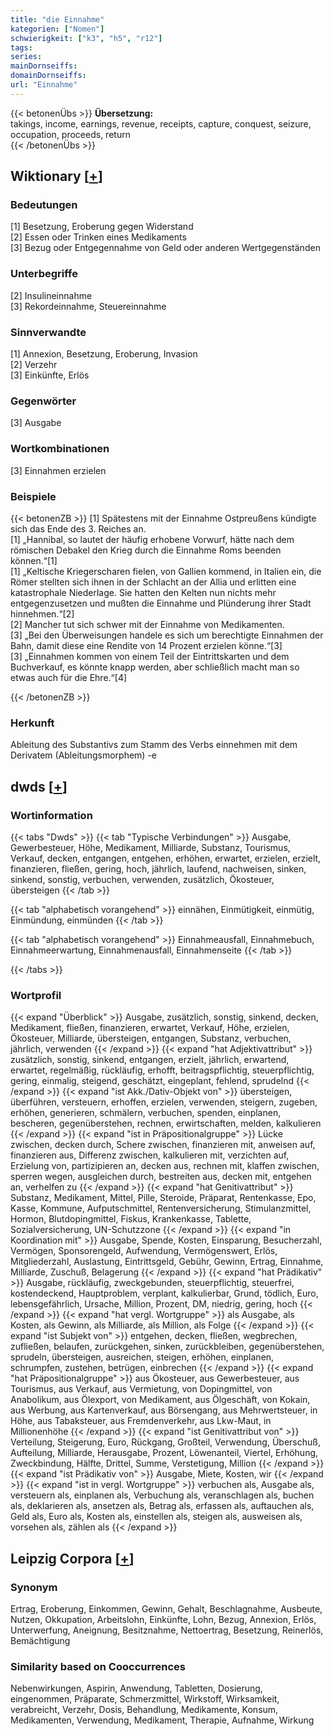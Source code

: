 ```yaml
---
title: "die Einnahme"
kategorien: ["Nomen"]
schwierigkeit: ["k3", "h5", "r12"]
tags:
series:
mainDornseiffs:
domainDornseiffs:
url: "Einnahme"
---
```


{{< betonenÜbs >}}
**Übersetzung:**  
takings, income, earnings, revenue, receipts, capture, conquest, seizure, occupation, proceeds, return  
{{< /betonenÜbs >}}

## Wiktionary [[+](https://de.wiktionary.org/wiki/Einnahme)]

### Bedeutungen
[1] Besetzung, Eroberung gegen Widerstand  
[2] Essen oder Trinken eines Medikaments  
[3] Bezug oder Entgegennahme von Geld oder anderen Wertgegenständen  

### Unterbegriffe
[2] Insulineinnahme  
[3] Rekordeinnahme, Steuereinnahme  

### Sinnverwandte
[1] Annexion, Besetzung, Eroberung, Invasion  
[2] Verzehr  
[3] Einkünfte, Erlös  

### Gegenwörter
[3] Ausgabe  

### Wortkombinationen
[3] Einnahmen erzielen  

### Beispiele
{{< betonenZB >}}
[1] Spätestens mit der Einnahme Ostpreußens kündigte sich das Ende des 3. Reiches an.  
[1] „Hannibal, so lautet der häufig erhobene Vorwurf, hätte nach dem römischen Debakel den Krieg durch die Einnahme Roms beenden können.“[1]  
[1] „Keltische Kriegerscharen fielen, von Gallien kommend, in Italien ein, die Römer stellten sich ihnen in der Schlacht an der Allia und erlitten eine katastrophale Niederlage. Sie hatten den Kelten nun nichts mehr entgegenzusetzen und mußten die Einnahme und Plünderung ihrer Stadt hinnehmen.“[2]  
[2] Mancher tut sich schwer mit der Einnahme von Medikamenten.  
[3] „Bei den Überweisungen handele es sich um berechtigte Einnahmen der Bahn, damit diese eine Rendite von 14 Prozent erzielen könne.“[3]  
[3] „Einnahmen kommen von einem Teil der Eintrittskarten und dem Buchverkauf, es könnte knapp werden, aber schließlich macht man so etwas auch für die Ehre.“[4]  

{{< /betonenZB >}}
### Herkunft
Ableitung des Substantivs zum Stamm des Verbs einnehmen mit dem Derivatem (Ableitungsmorphem) -e  



## dwds [[+](https://www.dwds.de/wb/Einnahme)]

### Wortinformation
{{< tabs "Dwds" >}}
{{< tab "Typische Verbindungen" >}}
Ausgabe, Gewerbesteuer, Höhe, Medikament, Milliarde, Substanz, Tourismus, Verkauf, decken, entgangen, entgehen, erhöhen, erwartet, erzielen, erzielt, finanzieren, fließen, gering, hoch, jährlich, laufend, nachweisen, sinken, sinkend, sonstig, verbuchen, verwenden, zusätzlich, Ökosteuer, übersteigen
{{< /tab >}}

{{< tab "alphabetisch vorangehend" >}}
einnähen, Einmütigkeit, einmütig, Einmündung, einmünden
{{< /tab >}}

{{< tab "alphabetisch vorangehend" >}}
Einnahmeausfall, Einnahmebuch, Einnahmeerwartung, Einnahmenausfall, Einnahmenseite
{{< /tab >}}

{{< /tabs >}}

### Wortprofil
{{< expand "Überblick" >}} Ausgabe, zusätzlich, sonstig, sinkend, decken, Medikament, fließen, finanzieren, erwartet, Verkauf, Höhe, erzielen, Ökosteuer, Milliarde, übersteigen, entgangen, Substanz, verbuchen, jährlich, verwenden {{< /expand >}}
{{< expand "hat Adjektivattribut" >}} zusätzlich, sonstig, sinkend, entgangen, erzielt, jährlich, erwartend, erwartet, regelmäßig, rückläufig, erhofft, beitragspflichtig, steuerpflichtig, gering, einmalig, steigend, geschätzt, eingeplant, fehlend, sprudelnd {{< /expand >}}
{{< expand "ist Akk./Dativ-Objekt von" >}} übersteigen, überführen, versteuern, erhoffen, erzielen, verwenden, steigern, zugeben, erhöhen, generieren, schmälern, verbuchen, spenden, einplanen, bescheren, gegenüberstehen, rechnen, erwirtschaften, melden, kalkulieren {{< /expand >}}
{{< expand "ist in Präpositionalgruppe" >}} Lücke zwischen, decken durch, Schere zwischen, finanzieren mit, anweisen auf, finanzieren aus, Differenz zwischen, kalkulieren mit, verzichten auf, Erzielung von, partizipieren an, decken aus, rechnen mit, klaffen zwischen, sperren wegen, ausgleichen durch, bestreiten aus, decken mit, entgehen an, verhelfen zu {{< /expand >}}
{{< expand "hat Genitivattribut" >}} Substanz, Medikament, Mittel, Pille, Steroide, Präparat, Rentenkasse, Epo, Kasse, Kommune, Aufputschmittel, Rentenversicherung, Stimulanzmittel, Hormon, Blutdopingmittel, Fiskus, Krankenkasse, Tablette, Sozialversicherung, UN-Schutzzone {{< /expand >}}
{{< expand "in Koordination mit" >}} Ausgabe, Spende, Kosten, Einsparung, Besucherzahl, Vermögen, Sponsorengeld, Aufwendung, Vermögenswert, Erlös, Mitgliederzahl, Auslastung, Eintrittsgeld, Gebühr, Gewinn, Ertrag, Einnahme, Milliarde, Zuschuß, Belagerung {{< /expand >}}
{{< expand "hat Prädikativ" >}} Ausgabe, rückläufig, zweckgebunden, steuerpflichtig, steuerfrei, kostendeckend, Hauptproblem, verplant, kalkulierbar, Grund, tödlich, Euro, lebensgefährlich, Ursache, Million, Prozent, DM, niedrig, gering, hoch {{< /expand >}}
{{< expand "hat vergl. Wortgruppe" >}} als Ausgabe, als Kosten, als Gewinn, als Milliarde, als Million, als Folge {{< /expand >}}
{{< expand "ist Subjekt von" >}} entgehen, decken, fließen, wegbrechen, zufließen, belaufen, zurückgehen, sinken, zurückbleiben, gegenüberstehen, sprudeln, übersteigen, ausreichen, steigen, erhöhen, einplanen, schrumpfen, zustehen, betrügen, einbrechen {{< /expand >}}
{{< expand "hat Präpositionalgruppe" >}} aus Ökosteuer, aus Gewerbesteuer, aus Tourismus, aus Verkauf, aus Vermietung, von Dopingmittel, von Anabolikum, aus Ölexport, von Medikament, aus Ölgeschäft, von Kokain, aus Werbung, aus Kartenverkauf, aus Börsengang, aus Mehrwertsteuer, in Höhe, aus Tabaksteuer, aus Fremdenverkehr, aus Lkw-Maut, in Millionenhöhe {{< /expand >}}
{{< expand "ist Genitivattribut von" >}} Verteilung, Steigerung, Euro, Rückgang, Großteil, Verwendung, Überschuß, Aufteilung, Milliarde, Herausgabe, Prozent, Löwenanteil, Viertel, Erhöhung, Zweckbindung, Hälfte, Drittel, Summe, Verstetigung, Million {{< /expand >}}
{{< expand "ist Prädikativ von" >}} Ausgabe, Miete, Kosten, wir {{< /expand >}}
{{< expand "ist in vergl. Wortgruppe" >}} verbuchen als, Ausgabe als, versteuern als, einplanen als, Verbuchung als, veranschlagen als, buchen als, deklarieren als, ansetzen als, Betrag als, erfassen als, auftauchen als, Geld als, Euro als, Kosten als, einstellen als, steigen als, ausweisen als, vorsehen als, zählen als {{< /expand >}}

## Leipzig Corpora [[+](https://corpora.uni-leipzig.de/en/res?word=Einnahme&corpusId=deu_newscrawl-public_2018)]


### Synonym
Ertrag, Eroberung, Einkommen, Gewinn, Gehalt, Beschlagnahme, Ausbeute, Nutzen, Okkupation, Arbeitslohn, Einkünfte, Lohn, Bezug, Annexion, Erlös, Unterwerfung, Aneignung, Besitznahme, Nettoertrag, Besetzung, Reinerlös, Bemächtigung


### Similarity based on Cooccurrences
Nebenwirkungen, Aspirin, Anwendung, Tabletten, Dosierung, eingenommen, Präparate, Schmerzmittel, Wirkstoff, Wirksamkeit, verabreicht, Verzehr, Dosis, Behandlung, Medikamente, Konsum, Medikamenten, Verwendung, Medikament, Therapie, Aufnahme, Wirkung

